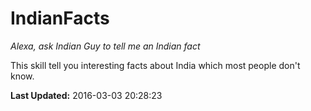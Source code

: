 # IndianFacts
*Alexa, ask Indian Guy to tell me an Indian fact*

This skill tell you interesting facts about India which most people don't know.

**Last Updated:** 2016-03-03 20:28:23
